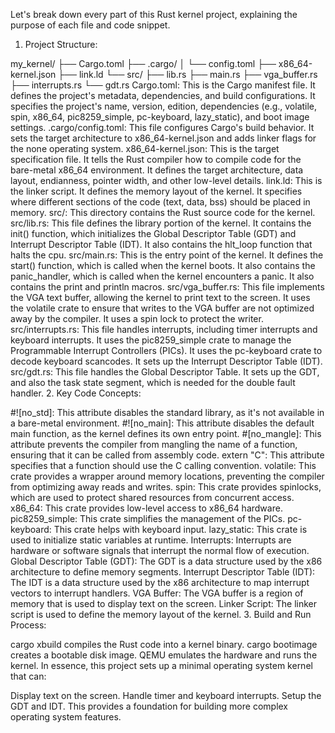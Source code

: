 Let's break down every part of this Rust kernel project, explaining the purpose of each file and code snippet.

1. Project Structure:

my_kernel/
├── Cargo.toml
├── .cargo/
│   └── config.toml
├── x86_64-kernel.json
├── link.ld
└── src/
    ├── lib.rs
    ├── main.rs
    ├── vga_buffer.rs
    ├── interrupts.rs
    └── gdt.rs
Cargo.toml:
This is the Cargo manifest file. It defines the project's metadata, dependencies, and build configurations.
It specifies the project's name, version, edition, dependencies (e.g., volatile, spin, x86_64, pic8259_simple, pc-keyboard, lazy_static), and boot image settings.
.cargo/config.toml:
This file configures Cargo's build behavior.
It sets the target architecture to x86_64-kernel.json and adds linker flags for the none operating system.
x86_64-kernel.json:
This is the target specification file. It tells the Rust compiler how to compile code for the bare-metal x86_64 environment.
It defines the target architecture, data layout, endianness, pointer width, and other low-level details.
link.ld:
This is the linker script. It defines the memory layout of the kernel.
It specifies where different sections of the code (text, data, bss) should be placed in memory.
src/:
This directory contains the Rust source code for the kernel.
src/lib.rs:
This file defines the library portion of the kernel.
It contains the init() function, which initializes the Global Descriptor Table (GDT) and Interrupt Descriptor Table (IDT).
It also contains the hlt_loop function that halts the cpu.
src/main.rs:
This is the entry point of the kernel.
It defines the start() function, which is called when the kernel boots.
It also contains the panic_handler, which is called when the kernel encounters a panic.
It also contains the print and println macros.
src/vga_buffer.rs:
This file implements the VGA text buffer, allowing the kernel to print text to the screen.
It uses the volatile crate to ensure that writes to the VGA buffer are not optimized away by the compiler.
It uses a spin lock to protect the writer.
src/interrupts.rs:
This file handles interrupts, including timer interrupts and keyboard interrupts.
It uses the pic8259_simple crate to manage the Programmable Interrupt Controllers (PICs).
It uses the pc-keyboard crate to decode keyboard scancodes.
It sets up the Interrupt Descriptor Table (IDT).
src/gdt.rs:
This file handles the Global Descriptor Table.
It sets up the GDT, and also the task state segment, which is needed for the double fault handler.
2. Key Code Concepts:

#![no_std]:
This attribute disables the standard library, as it's not available in a bare-metal environment.
#![no_main]:
This attribute disables the default main function, as the kernel defines its own entry point.
#[no_mangle]:
This attribute prevents the compiler from mangling the name of a function, ensuring that it can be called from assembly code.
extern "C":
This attribute specifies that a function should use the C calling convention.
volatile:
This crate provides a wrapper around memory locations, preventing the compiler from optimizing away reads and writes.
spin:
This crate provides spinlocks, which are used to protect shared resources from concurrent access.
x86_64:
This crate provides low-level access to x86_64 hardware.
pic8259_simple:
This crate simplifies the management of the PICs.
pc-keyboard:
This crate helps with keyboard input.
lazy_static:
This crate is used to initialize static variables at runtime.
Interrupts:
Interrupts are hardware or software signals that interrupt the normal flow of execution.
Global Descriptor Table (GDT):
The GDT is a data structure used by the x86 architecture to define memory segments.
Interrupt Descriptor Table (IDT):
The IDT is a data structure used by the x86 architecture to map interrupt vectors to interrupt handlers.
VGA Buffer:
The VGA buffer is a region of memory that is used to display text on the screen.
Linker Script:
The linker script is used to define the memory layout of the kernel.
3. Build and Run Process:

cargo xbuild compiles the Rust code into a kernel binary.
cargo bootimage creates a bootable disk image.
QEMU emulates the hardware and runs the kernel.
In essence, this project sets up a minimal operating system kernel that can:

Display text on the screen.
Handle timer and keyboard interrupts.
Setup the GDT and IDT.
This provides a foundation for building more complex operating system features.
